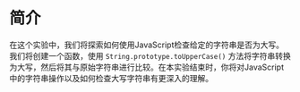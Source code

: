 # 简介

在这个实验中，我们将探索如何使用JavaScript检查给定的字符串是否为大写。我们将创建一个函数，使用 `String.prototype.toUpperCase()` 方法将字符串转换为大写，然后将其与原始字符串进行比较。在本实验结束时，你将对JavaScript中的字符串操作以及如何检查大写字符串有更深入的理解。
